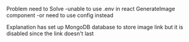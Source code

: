 Problem need to Solve
-unable to use .env in react GenerateImage component
-or need to use config instead

Explanation
has set up MongoDB database to store image link but it is disabled since the link doesn't last